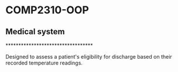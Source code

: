 # COMP2310-OOP 
<h2> Medical system</h2>
<p>**********************************</p>
<p>Designed to assess a patient's eligibility for discharge based on their recorded temperature readings.</p>
